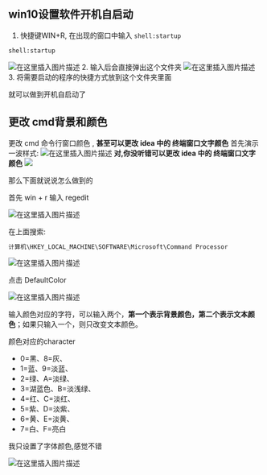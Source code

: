 ## win10设置软件开机自启动

1. 快捷键WIN+R, 在出现的窗口中输入 `shell:startup`

```bash
shell:startup
```
![在这里插入图片描述](https://img-blog.csdnimg.cn/b9fcc72a591e44b7839502230df58094.png?x-oss-process=image/watermark,type_d3F5LXplbmhlaQ,shadow_50,text_Q1NETiBAeGltaW5neA==,size_15,color_FFFFFF,t_70,g_se,x_16)
2. 输入后会直接弹出这个文件夹
![在这里插入图片描述](https://img-blog.csdnimg.cn/82e1dcb19d7f48dab74b8bbc263251af.png?x-oss-process=image/watermark,type_d3F5LXplbmhlaQ,shadow_50,text_Q1NETiBAeGltaW5neA==,size_20,color_FFFFFF,t_70,g_se,x_16)
3. 将需要启动的程序的快捷方式放到这个文件夹里面

就可以做到开机自启动了

## 更改 cmd背景和颜色 

更改 cmd 命令行窗口颜色 , **甚至可以更改 idea 中的 终端窗口文字颜色**
首先演示一波样式:
![在这里插入图片描述](https://img-blog.csdnimg.cn/0835cd25c3814e4396a2cb776037dabd.png?x-oss-process=image/watermark,type_ZHJvaWRzYW5zZmFsbGJhY2s,shadow_50,text_Q1NETiBAeGltaW5neA==,size_18,color_FFFFFF,t_70,g_se,x_16)
**对,你没听错可以更改 idea 中的 终端窗口文字颜色**
![](https://img-blog.csdnimg.cn/26009f5730ce4e9cb229d7903c7afcac.png?x-oss-process=image/watermark,type_ZHJvaWRzYW5zZmFsbGJhY2s,shadow_50,text_Q1NETiBAeGltaW5neA==,size_20,color_FFFFFF,t_70,g_se,x_16)


那么下面就说说怎么做到的

首先 win + r 输入 regedit

![在这里插入图片描述](https://img-blog.csdnimg.cn/f278231292cb42a18b103f3243b4e59a.png?x-oss-process=image/watermark,type_ZHJvaWRzYW5zZmFsbGJhY2s,shadow_50,text_Q1NETiBAeGltaW5neA==,size_20,color_FFFFFF,t_70,g_se,x_16)


在上面搜索: 

```bash
计算机\HKEY_LOCAL_MACHINE\SOFTWARE\Microsoft\Command Processor
```

![在这里插入图片描述](https://img-blog.csdnimg.cn/806baa834ae74d3abf3c8050c4ea2c6c.png?x-oss-process=image/watermark,type_ZHJvaWRzYW5zZmFsbGJhY2s,shadow_50,text_Q1NETiBAeGltaW5neA==,size_20,color_FFFFFF,t_70,g_se,x_16)


点击 DefaultColor 

![在这里插入图片描述](https://img-blog.csdnimg.cn/488fd530c7984e93bf744c5cc1780e77.png?x-oss-process=image/watermark,type_ZHJvaWRzYW5zZmFsbGJhY2s,shadow_50,text_Q1NETiBAeGltaW5neA==,size_20,color_FFFFFF,t_70,g_se,x_16)


输入颜色对应的字符，可以输入两个，**第一个表示背景颜色，第二个表示文本颜色**；如果只输入一个，则只改变文本颜色。

颜色对应的character

-   0=黑、8=灰、
-   1=蓝、9=淡蓝、
-   2=绿、A=淡绿、
-   3=湖蓝色、B=淡浅绿、
-   4=红、C=淡红、
-   5=紫、D=淡紫、
-   6=黄、E=淡黄、
-   7=白、F=亮白

我只设置了字体颜色,感觉不错

![在这里插入图片描述](https://img-blog.csdnimg.cn/1257c7bd9e21403480e76eff33903e1a.png?x-oss-process=image/watermark,type_ZHJvaWRzYW5zZmFsbGJhY2s,shadow_50,text_Q1NETiBAeGltaW5neA==,size_18,color_FFFFFF,t_70,g_se,x_16)